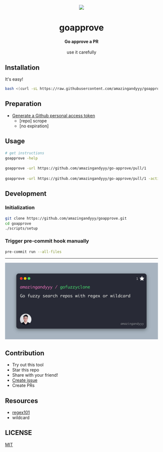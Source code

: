 <p styles="font-size: 20rem" align="center">
    <img styles="margin: 0px" width="350px" src="https://i.giphy.com/media/bdaMVCP6bPIVWc0B3g/giphy.webp" />
</p>
<h1 align="center">
goapprove
</h1>
<h4 align="center">
Go approve a PR
</h4>
<p align="center">
use it carefully
</p>

## Installation

It's easy!

```sh
bash <(curl -sL https://raw.githubusercontent.com/amazingandyyy/goapprove/main/install.sh)
```

## Preparation

- [Generate a Github personal access token](https://github.com/settings/tokens/new?scopes=repo&description=goapprove-cli)
  - [repo] scrope
  - [no expiration]

## Usage

```sh
# get instructions
goapprove -help

goapprove -url https://github.com/amazingandyyy/go-approve/pull/1

goapprove -url https://github.com/amazingandyyy/go-approve/pull/1 -action comment -message "LGTM!!!!!
```

## Development

### Initialization

```sh
git clone https://github.com/amazingandyyy/goapprove.git
cd goapprove
./scripts/setup
```

### Trigger pre-commit hook manually

```sh
pre-commit run --all-files
```

---

![banner](assets/repo-banner.jpg)

## Contribution

- Try out this tool
- Star this repo
- Share with your friend!
- [Create issue](https://github.com/amazingandyyy/goapprove/issues/new)
- Create PRs

## Resources

- [regex101](http://regex101.com)
- wildcard

## LICENSE

[MIT](LICENSE)
